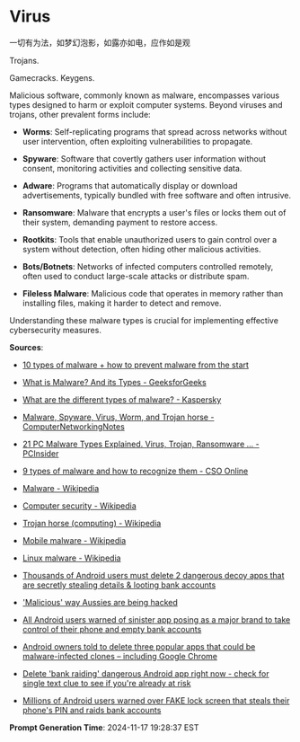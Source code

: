 # Virus
一切有为法，如梦幻泡影，如露亦如电，应作如是观

Trojans.

Gamecracks.
Keygens.


Malicious software, commonly known as malware, encompasses various types designed to harm or exploit computer systems. Beyond viruses and trojans, other prevalent forms include:

- **Worms**: Self-replicating programs that spread across networks without user intervention, often exploiting vulnerabilities to propagate. 

- **Spyware**: Software that covertly gathers user information without consent, monitoring activities and collecting sensitive data. 

- **Adware**: Programs that automatically display or download advertisements, typically bundled with free software and often intrusive. 

- **Ransomware**: Malware that encrypts a user's files or locks them out of their system, demanding payment to restore access. 

- **Rootkits**: Tools that enable unauthorized users to gain control over a system without detection, often hiding other malicious activities. 

- **Bots/Botnets**: Networks of infected computers controlled remotely, often used to conduct large-scale attacks or distribute spam. 

- **Fileless Malware**: Malicious code that operates in memory rather than installing files, making it harder to detect and remove. 

Understanding these malware types is crucial for implementing effective cybersecurity measures.

**Sources**:

- [10 types of malware + how to prevent malware from the start](https://us.norton.com/blog/malware/types-of-malware)

- [What is Malware? And its Types - GeeksforGeeks](https://www.geeksforgeeks.org/malware-and-its-types/)

- [What are the different types of malware? - Kaspersky](https://www.kaspersky.com/resource-center/threats/types-of-malware)

- [Malware, Spyware, Virus, Worm, and Trojan horse - ComputerNetworkingNotes](https://www.computernetworkingnotes.com/ccna-study-guide/malware-spyware-virus-worm-and-trojan-horse.html)

- [21 PC Malware Types Explained. Virus, Trojan, Ransomware ... - PCInsider](https://www.thepcinsider.com/computer-malware-types-explained/)

- [9 types of malware and how to recognize them - CSO Online](https://www.csoonline.com/article/548570/security-your-quick-guide-to-malware-types.html)

- [Malware - Wikipedia](https://en.wikipedia.org/wiki/Malware)

- [Computer security - Wikipedia](https://en.wikipedia.org/wiki/Computer_security)

- [Trojan horse (computing) - Wikipedia](https://en.wikipedia.org/wiki/Trojan_horse_%28computing%29)

- [Mobile malware - Wikipedia](https://en.wikipedia.org/wiki/Mobile_malware)

- [Linux malware - Wikipedia](https://en.wikipedia.org/wiki/Linux_malware)

- [Thousands of Android users must delete 2 dangerous decoy apps that are secretly stealing details & looting bank accounts](https://www.thesun.co.uk/tech/28185384/android-must-delete-apps-fake-pdf-qr-reader/)

- ['Malicious' way Aussies are being hacked](https://www.news.com.au/technology/online/hacking/plague-aussies-targeted-by-surge-in-malicious-online-attacks/news-story/ce2a73fd61d8bb4f56de2c8bdae244aa)

- [All Android users warned of sinister app posing as a major brand to take control of their phone and empty bank accounts](https://www.thesun.ie/tech/12667572/android-fake-mcafee-app-malware/)

- [Android owners told to delete three popular apps that could be malware-infected clones – including Google Chrome](https://www.thescottishsun.co.uk/tech/13595219/android-delete-apps-google-chrome-clone-steal-bank-details/)

- [Delete 'bank raiding' dangerous Android app right now - check for single text clue to see if you're already at risk](https://www.the-sun.com/tech/10987616/bank-raiding-dangerous-android-app-single-text/)

- [Millions of Android users warned over FAKE lock screen that steals their phone's PIN and raids bank accounts](https://www.thesun.ie/tech/14042466/android-users-warned-fake-lock-screen/)

**Prompt Generation Time**: 2024-11-17 19:28:37 EST 
